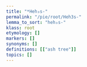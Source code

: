 ```yaml
---
title: "*Heh₃s-"
permalink: "/pie/root/Heh3s-"
lemma_to_sort: "heh₃s-"
klass: root
etymology: []
markers: []
synonyms: []
definitions: [["ash tree"]]
topics: []
---
```

